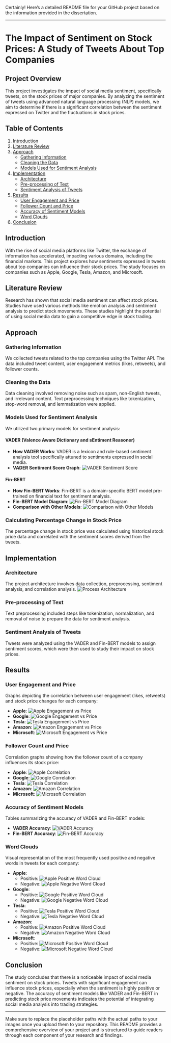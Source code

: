 Certainly! Here’s a detailed README file for your GitHub project based on the information provided in the dissertation.

---

# The Impact of Sentiment on Stock Prices: A Study of Tweets About Top Companies

## Project Overview

This project investigates the impact of social media sentiment, specifically tweets, on the stock prices of major companies. By analyzing the sentiment of tweets using advanced natural language processing (NLP) models, we aim to determine if there is a significant correlation between the sentiment expressed on Twitter and the fluctuations in stock prices.

## Table of Contents

1. [Introduction](#introduction)
2. [Literature Review](#literature-review)
3. [Approach](#approach)
    - [Gathering Information](#gathering-information)
    - [Cleaning the Data](#cleaning-the-data)
    - [Models Used for Sentiment Analysis](#models-used-for-sentiment-analysis)
4. [Implementation](#implementation)
    - [Architecture](#architecture)
    - [Pre-processing of Text](#pre-processing-of-text)
    - [Sentiment Analysis of Tweets](#sentiment-analysis-of-tweets)
5. [Results](#results)
    - [User Engagement and Price](#user-engagement-and-price)
    - [Follower Count and Price](#follower-count-and-price)
    - [Accuracy of Sentiment Models](#accuracy-of-sentiment-models)
    - [Word Clouds](#word-clouds)
6. [Conclusion](#conclusion)

## Introduction

With the rise of social media platforms like Twitter, the exchange of information has accelerated, impacting various domains, including the financial markets. This project explores how sentiments expressed in tweets about top companies can influence their stock prices. The study focuses on companies such as Apple, Google, Tesla, Amazon, and Microsoft.

## Literature Review

Research has shown that social media sentiment can affect stock prices. Studies have used various methods like emotion analysis and sentiment analysis to predict stock movements. These studies highlight the potential of using social media data to gain a competitive edge in stock trading.

## Approach

### Gathering Information

We collected tweets related to the top companies using the Twitter API. The data included tweet content, user engagement metrics (likes, retweets), and follower counts.

### Cleaning the Data

Data cleaning involved removing noise such as spam, non-English tweets, and irrelevant content. Text preprocessing techniques like tokenization, stop-word removal, and lemmatization were applied.

### Models Used for Sentiment Analysis

We utilized two primary models for sentiment analysis:

#### VADER (Valence Aware Dictionary and sEntiment Reasoner)

- **How VADER Works**: VADER is a lexicon and rule-based sentiment analysis tool specifically attuned to sentiments expressed in social media.
- **VADER Sentiment Score Graph**: ![VADER Sentiment Score](path/to/vader_sentiment_score_graph.png)

#### Fin-BERT

- **How Fin-BERT Works**: Fin-BERT is a domain-specific BERT model pre-trained on financial text for sentiment analysis.
- **Fin-BERT Model Diagram**: ![Fin-BERT Model Diagram](path/to/finbert_model_diagram.png)
- **Comparison with Other Models**: ![Comparison with Other Models](path/to/comparison_models.png)

### Calculating Percentage Change in Stock Price

The percentage change in stock price was calculated using historical stock price data and correlated with the sentiment scores derived from the tweets.

## Implementation

### Architecture

The project architecture involves data collection, preprocessing, sentiment analysis, and correlation analysis. 
![Process Architecture](path/to/process_architecture.png)

### Pre-processing of Text

Text preprocessing included steps like tokenization, normalization, and removal of noise to prepare the data for sentiment analysis.

### Sentiment Analysis of Tweets

Tweets were analyzed using the VADER and Fin-BERT models to assign sentiment scores, which were then used to study their impact on stock prices.

## Results

### User Engagement and Price

Graphs depicting the correlation between user engagement (likes, retweets) and stock price changes for each company:
- **Apple**: ![Apple Engagement vs Price](path/to/apple_engagement_vs_price.png)
- **Google**: ![Google Engagement vs Price](path/to/google_engagement_vs_price.png)
- **Tesla**: ![Tesla Engagement vs Price](path/to/tesla_engagement_vs_price.png)
- **Amazon**: ![Amazon Engagement vs Price](path/to/amazon_engagement_vs_price.png)
- **Microsoft**: ![Microsoft Engagement vs Price](path/to/microsoft_engagement_vs_price.png)

### Follower Count and Price

Correlation graphs showing how the follower count of a company influences its stock price:
- **Apple**: ![Apple Correlation](path/to/apple_correlation.png)
- **Google**: ![Google Correlation](path/to/google_correlation.png)
- **Tesla**: ![Tesla Correlation](path/to/tesla_correlation.png)
- **Amazon**: ![Amazon Correlation](path/to/amazon_correlation.png)
- **Microsoft**: ![Microsoft Correlation](path/to/microsoft_correlation.png)

### Accuracy of Sentiment Models

Tables summarizing the accuracy of VADER and Fin-BERT models:
- **VADER Accuracy**: ![VADER Accuracy](path/to/vader_accuracy.png)
- **Fin-BERT Accuracy**: ![Fin-BERT Accuracy](path/to/finbert_accuracy.png)

### Word Clouds

Visual representation of the most frequently used positive and negative words in tweets for each company:
- **Apple**: 
  - Positive: ![Apple Positive Word Cloud](path/to/apple_positive_word_cloud.png)
  - Negative: ![Apple Negative Word Cloud](path/to/apple_negative_word_cloud.png)
- **Google**:
  - Positive: ![Google Positive Word Cloud](path/to/google_positive_word_cloud.png)
  - Negative: ![Google Negative Word Cloud](path/to/google_negative_word_cloud.png)
- **Tesla**:
  - Positive: ![Tesla Positive Word Cloud](path/to/tesla_positive_word_cloud.png)
  - Negative: ![Tesla Negative Word Cloud](path/to/tesla_negative_word_cloud.png)
- **Amazon**:
  - Positive: ![Amazon Positive Word Cloud](path/to/amazon_positive_word_cloud.png)
  - Negative: ![Amazon Negative Word Cloud](path/to/amazon_negative_word_cloud.png)
- **Microsoft**:
  - Positive: ![Microsoft Positive Word Cloud](path/to/microsoft_positive_word_cloud.png)
  - Negative: ![Microsoft Negative Word Cloud](path/to/microsoft_negative_word_cloud.png)

## Conclusion

The study concludes that there is a noticeable impact of social media sentiment on stock prices. Tweets with significant engagement can influence stock prices, especially when the sentiment is highly positive or negative. The accuracy of sentiment models like VADER and Fin-BERT in predicting stock price movements indicates the potential of integrating social media analysis into trading strategies.

---

Make sure to replace the placeholder paths with the actual paths to your images once you upload them to your repository. This README provides a comprehensive overview of your project and is structured to guide readers through each component of your research and findings.

